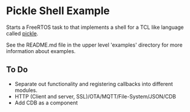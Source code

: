 # Pickle Shell Example

Starts a FreeRTOS task to that implements a shell for a TCL like language
called [pickle](https://github.com/howerj/pickle).

See the README.md file in the upper level 'examples' directory for more information about examples.

## To Do

- Separate out functionality and registering callbacks into different modules.
- HTTP (Client and server, SSL)/OTA/MQTT/File-System/JSON/CDB
- Add CDB as a component

